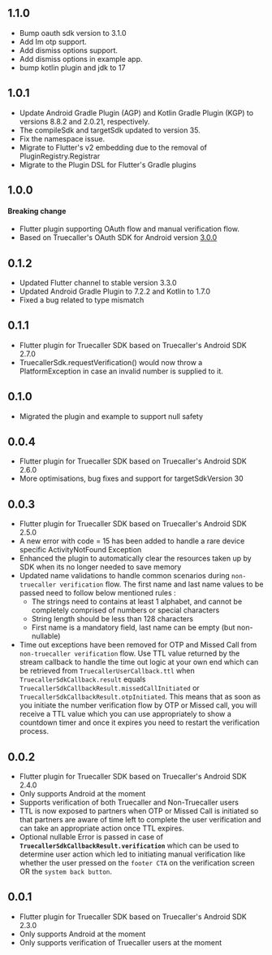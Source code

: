 ## 1.1.0

* Bump oauth sdk version to 3.1.0
* Add Im otp support.
* Add dismiss options support.
* Add dismiss options in example app.
* bump kotlin plugin and jdk to 17

## 1.0.1

* Update Android Gradle Plugin (AGP) and Kotlin Gradle Plugin (KGP) to versions 8.8.2 and 2.0.21, respectively.
* The compileSdk and targetSdk updated to version 35.
* Fix the namespace issue.
* Migrate to Flutter's v2 embedding due to the removal of PluginRegistry.Registrar
* Migrate to the Plugin DSL for Flutter's Gradle plugins

## 1.0.0

#### Breaking change

* Flutter plugin supporting OAuth flow and manual verification flow.
* Based on Truecaller's OAuth SDK for Android version [3.0.0](https://docs.truecaller.com/truecaller-sdk/android/oauth-sdk-3.0)

## 0.1.2

* Updated Flutter channel to stable version 3.3.0
* Updated Android Gradle Plugin to 7.2.2 and Kotlin to 1.7.0
* Fixed a bug related to type mismatch

## 0.1.1

* Flutter plugin for Truecaller SDK based on Truecaller's Android SDK 2.7.0
* TruecallerSdk.requestVerification() would now throw a PlatformException in case an invalid number is supplied to it.

## 0.1.0

* Migrated the plugin and example to support null safety

## 0.0.4

* Flutter plugin for Truecaller SDK based on Truecaller's Android SDK 2.6.0
* More optimisations, bug fixes and support for targetSdkVersion 30

## 0.0.3

* Flutter plugin for Truecaller SDK based on Truecaller's Android SDK 2.5.0
* A new error with code = 15 has been added to handle a rare device specific ActivityNotFound Exception
* Enhanced the plugin to automatically clear the resources taken up by SDK when its no longer needed to save memory
* Updated name validations to handle common scenarios during `non-truecaller verification` flow.
  The first name and last name values to be passed need to follow below mentioned rules :
    - The strings need to contains at least 1 alphabet, and cannot be completely comprised of numbers or special characters
    - String length should be less than 128 characters
    - First name is a mandatory field, last name can be empty (but non-nullable)
* Time out exceptions have been removed for OTP and Missed Call from `non-truecaller verification` flow. Use TTL value returned by the stream callback to
handle the time out logic at your own end which can be retrieved from `TruecallerUserCallback.ttl` when `TruecallerSdkCallback.result` equals
`TruecallerSdkCallbackResult.missedCallInitiated` or `TruecallerSdkCallbackResult.otpInitiated`. This means that as soon as you initiate the number
verification flow by OTP or Missed call, you will receive a TTL value which you can use appropriately to show a countdown timer and once it expires you
need to restart the verification process.

## 0.0.2

* Flutter plugin for Truecaller SDK based on Truecaller's Android SDK 2.4.0
* Only supports Android at the moment
* Supports verification of both Truecaller and Non-Truecaller users
* TTL is now exposed to partners when OTP or Missed Call is initiated so that partners are aware of time left to complete the user verification and can take
 an appropriate action once TTL expires.
* Optional nullable Error is passed in case of **`TruecallerSdkCallbackResult.verification`** which can be used to determine user action which led to initiating
 manual verification like whether the user pressed on the `footer CTA` on the verification screen OR the `system back button`.

 ## 0.0.1

 * Flutter plugin for Truecaller SDK based on Truecaller's Android SDK 2.3.0
 * Only supports Android at the moment
 * Only supports verification of Truecaller users at the moment